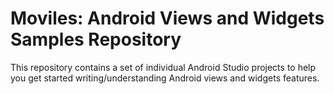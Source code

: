 Moviles: 
Android Views and Widgets Samples Repository
============================================

This repository contains a set of individual Android Studio projects to help you get
started writing/understanding Android views and widgets features.
